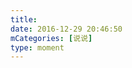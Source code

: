 ```yaml
---
title: 
date: 2016-12-29 20:46:50
mCategories: [说说]
type: moment
---
```


<div id="pics-20161229204650"></div>

<script>
var data = [
    {"link": "2016-12-29_000000.jpeg", "type": "shuoshuo"}
];
picsRender(data, "pics-20161229204650");
</script>

